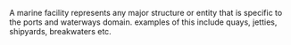 A marine facility represents any major structure or entity that is specific to the ports and waterways domain. examples of this include quays, jetties, shipyards, breakwaters etc.

